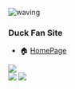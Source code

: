 ![waving](https://capsule-render.vercel.app/api?type=waving&height=200&text=오리사랑모임&fontAlign=58&fontAlignY=30&color=gradient)
### Duck Fan Site

- 🏠 [HomePage](http://duckpan.shop/)

<img src="https://user-images.githubusercontent.com/79081800/151119654-08f91be6-507e-4e11-9921-e30d2463d97c.png" />
<div>
  <img src='https://img.shields.io/badge/Python-3.10.1-3776AB?logo=Python'/>
  <img src='https://img.shields.io/badge/MongoDB-47A248?logo=MongoDB'/>

</div>
